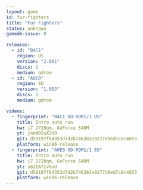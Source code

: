 ```yaml
---
layout: game
id: fur-fighters
title: "Fur Fighters"
status: unknown
gamedb-issue: 0

releases:
  - id: "B4C1"
    region: US
    version: "2.001"
    discs: 1
    medium: gdrom
  - id: "A0E0"
    region: EU
    version: "1.003"
    discs: 1
    medium: gdrom

videos:
  - fingerprint: "B4C1 GD-ROM1/1 US"
    title: Intro auto run
    hw: i7 2720qm, GeForce 540M
    yt: jneWDIwXId8
    git: d59197f84353d7d2b746383e9277d9ed7c8c4053
    platform: win86-release
  - fingerprint: "A0E0 GD-ROM1/1 EU"
    title: Intro auto run
    hw: i7 2720qm, GeForce 540M
    yt: s6IEA7zv0uU
    git: d59197f84353d7d2b746383e9277d9ed7c8c4053
    platform: win86-release
---
```

